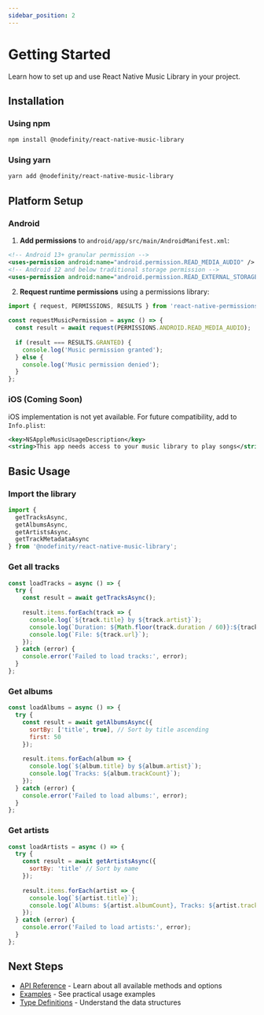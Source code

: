 ```yaml
---
sidebar_position: 2
---
```


# Getting Started

Learn how to set up and use React Native Music Library in your project.

## Installation

### Using npm

```bash
npm install @nodefinity/react-native-music-library
```

### Using yarn

```bash
yarn add @nodefinity/react-native-music-library
```

## Platform Setup

### Android

1. **Add permissions** to `android/app/src/main/AndroidManifest.xml`:

```xml
<!-- Android 13+ granular permission -->
<uses-permission android:name="android.permission.READ_MEDIA_AUDIO" />
<!-- Android 12 and below traditional storage permission -->
<uses-permission android:name="android.permission.READ_EXTERNAL_STORAGE" />
```

2. **Request runtime permissions** using a permissions library:

```js
import { request, PERMISSIONS, RESULTS } from 'react-native-permissions';

const requestMusicPermission = async () => {
  const result = await request(PERMISSIONS.ANDROID.READ_MEDIA_AUDIO);
  
  if (result === RESULTS.GRANTED) {
    console.log('Music permission granted');
  } else {
    console.log('Music permission denied');
  }
};
```

### iOS (Coming Soon)

iOS implementation is not yet available. For future compatibility, add to `Info.plist`:

```xml
<key>NSAppleMusicUsageDescription</key>
<string>This app needs access to your music library to play songs</string>
```

## Basic Usage

### Import the library

```js
import { 
  getTracksAsync, 
  getAlbumsAsync, 
  getArtistsAsync,
  getTrackMetadataAsync 
} from '@nodefinity/react-native-music-library';
```

### Get all tracks

```js
const loadTracks = async () => {
  try {
    const result = await getTracksAsync();
    
    result.items.forEach(track => {
      console.log(`${track.title} by ${track.artist}`);
      console.log(`Duration: ${Math.floor(track.duration / 60)}:${track.duration % 60}`);
      console.log(`File: ${track.url}`);
    });
  } catch (error) {
    console.error('Failed to load tracks:', error);
  }
};
```

### Get albums

```js
const loadAlbums = async () => {
  try {
    const result = await getAlbumsAsync({
      sortBy: ['title', true], // Sort by title ascending
      first: 50
    });
    
    result.items.forEach(album => {
      console.log(`${album.title} by ${album.artist}`);
      console.log(`Tracks: ${album.trackCount}`);
    });
  } catch (error) {
    console.error('Failed to load albums:', error);
  }
};
```

### Get artists

```js
const loadArtists = async () => {
  try {
    const result = await getArtistsAsync({
      sortBy: 'title' // Sort by name
    });
    
    result.items.forEach(artist => {
      console.log(`${artist.title}`);
      console.log(`Albums: ${artist.albumCount}, Tracks: ${artist.trackCount}`);
    });
  } catch (error) {
    console.error('Failed to load artists:', error);
  }
};
```

## Next Steps

- [API Reference](./api) - Learn about all available methods and options
- [Examples](./examples) - See practical usage examples
- [Type Definitions](./api/types) - Understand the data structures
